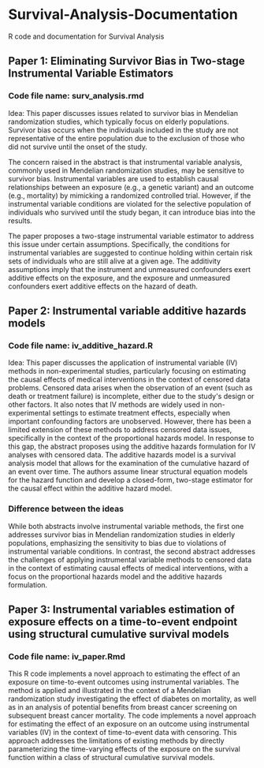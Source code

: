 # Survival-Analysis-Documentation
R code and documentation for Survival Analysis 

## Paper 1: Eliminating Survivor Bias in Two-stage Instrumental Variable Estimators
### Code file name: surv_analysis.rmd
Idea: This paper discusses issues related to survivor bias in Mendelian randomization studies, which typically focus on elderly populations. Survivor bias occurs when the individuals included in the study are not representative of the entire population due to the exclusion of those who did not survive until the onset of the study.

The concern raised in the abstract is that instrumental variable analysis, commonly used in Mendelian randomization studies, may be sensitive to survivor bias. Instrumental variables are used to establish causal relationships between an exposure (e.g., a genetic variant) and an outcome (e.g., mortality) by mimicking a randomized controlled trial. However, if the instrumental variable conditions are violated for the selective population of individuals who survived until the study began, it can introduce bias into the results.

The paper proposes a two-stage instrumental variable estimator to address this issue under certain assumptions. Specifically, the conditions for instrumental variables are suggested to continue holding within certain risk sets of individuals who are still alive at a given age. The additivity assumptions imply that the instrument and unmeasured confounders exert additive effects on the exposure, and the exposure and unmeasured confounders exert additive effects on the hazard of death.


## Paper 2: Instrumental variable additive hazards models
### Code file name: iv_additive_hazard.R
Idea: This paper discusses the application of instrumental variable (IV) methods in non-experimental studies, particularly focusing on estimating the causal effects of medical interventions in the context of censored data problems. Censored data arises when the observation of an event (such as death or treatment failure) is incomplete, either due to the study's design or other factors. It also notes that IV methods are widely used in non-experimental settings to estimate treatment effects, especially when important confounding factors are unobserved. However, there has been a limited extension of these methods to address censored data issues, specifically in the context of the proportional hazards model. In response to this gap, the abstract proposes using the additive hazards formulation for IV analyses with censored data. The additive hazards model is a survival analysis model that allows for the examination of the cumulative hazard of an event over time. The authors assume linear structural equation models for the hazard function and develop a closed-form, two-stage estimator for the causal effect within the additive hazard model.


### Difference between the ideas
While both abstracts involve instrumental variable methods, the first one addresses survivor bias in Mendelian randomization studies in elderly populations, emphasizing the sensitivity to bias due to violations of instrumental variable conditions. In contrast, the second abstract addresses the challenges of applying instrumental variable methods to censored data in the context of estimating causal effects of medical interventions, with a focus on the proportional hazards model and the additive hazards formulation. 

## Paper 3: Instrumental variables estimation of exposure effects on a time-to-event endpoint using structural cumulative survival models
### Code file name: iv_paper.Rmd
This R code implements a novel approach to estimating the effect of an exposure on time-to-event outcomes using instrumental variables. The method is applied and illustrated in the context of a Mendelian randomization study investigating the effect of diabetes on mortality, as well as in an analysis of potential benefits from breast cancer screening on subsequent breast cancer mortality. The code implements a novel approach for estimating the effect of an exposure on an outcome using instrumental variables (IV) in the context of time-to-event data with censoring. This approach addresses the limitations of existing methods by directly parameterizing the time-varying effects of the exposure on the survival function within a class of structural cumulative survival models.
